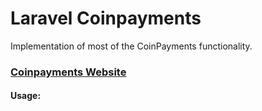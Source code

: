 # Laravel Coinpayments #
Implementation of most of the CoinPayments functionality. 

### [Coinpayments Website](https://www.coinpayments.net/index.php?ref=a458c004de21a18c71849871781be820)

#### Usage:

```php

```



